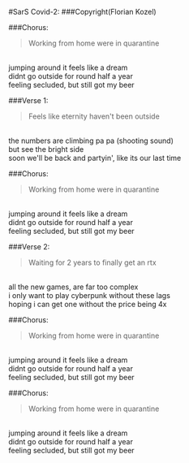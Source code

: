 #SarS Covid-2:
###Copyright(Florian Kozel)


###Chorus:
>Working from home were in quarantine
<br>
jumping around it feels like a dream
<br>
didnt go outside for round half a year
<br>
feeling secluded, but still got my beer

###Verse 1:
>Feels like eternity haven't been outside
<br>
the numbers are climbing pa pa (shooting sound)
<br>
but see the bright side
<br>
soon we'll be back and partyin', like its our last time
<br>

###Chorus:
>Working from home were in quarantine
<br>
jumping around it feels like a dream
<br>
didnt go outside for round half a year
<br>
feeling secluded, but still got my beer

###Verse 2:
>Waiting for 2 years to finally get an rtx
<br>
all the new games, are far too complex
<br>
i only want to play cyberpunk without these lags
<br>
hoping i can get one without the price being 4x

###Chorus:
>Working from home were in quarantine
<br>
jumping around it feels like a dream
<br>
didnt go outside for round half a year
<br>
feeling secluded, but still got my beer

###Chorus:
>Working from home were in quarantine
<br>
jumping around it feels like a dream
<br>
didnt go outside for round half a year
<br>
feeling secluded, but still got my beer